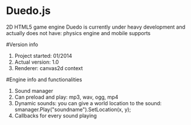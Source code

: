 # Duedo.js
2D HTML5 game engine
Duedo is currently under heavy development and actually does not have: physics engine and mobile supports

#Version info
1. Project started: 01/2014  
2. Actual version: 1.0
3. Renderer: canvas2d context

#Engine info and functionalities
1. Sound manager
  1. Can preload and play: mp3, wav, ogg, mp4
  2. Dynamic sounds: you can give a world location to the sound: smanager.Play("soundname").SetLocation(x, y);
  3. Callbacks for every sound playing

